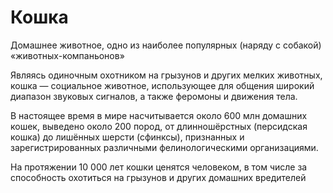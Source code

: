 # Кошка

Домашнее животное, одно из наиболее популярных (наряду с собакой) «животных-компаньонов»

Являясь одиночным охотником на грызунов и других мелких животных, кошка — социальное животное, использующее для общения широкий диапазон звуковых сигналов, а также феромоны и движения тела.

В настоящее время в мире насчитывается около 600 млн домашних кошек, выведено около 200 пород, от длинношёрстных (персидская кошка) до лишённых шерсти (сфинксы), признанных и зарегистрированных различными фелинологическими организациями.

На протяжении 10 000 лет кошки ценятся человеком, в том числе за способность охотиться на грызунов и других домашних вредителей

